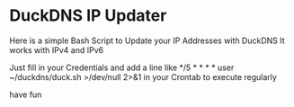 # DuckDNS IP Updater

Here is a simple Bash Script to Update your IP Addresses with DuckDNS
It works with IPv4 and IPv6

Just fill in your Credentials and add a line like 
*/5 * * * *     user   ~/duckdns/duck.sh >/dev/null 2>&1
in your Crontab to execute regularly 

have fun
